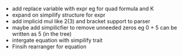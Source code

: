 - add replace variable with expr eg for quad formula and K 
- expand on simpilify structure for expr
- add implicid mul like 2(3) and bracket support to parser
- maybe add simpilicfier to remove unneeded zeros eg 0 + 5 can be written as 5 (in the tree)
- intergate equation with simpilify trait
- Finsih rearranger for equation